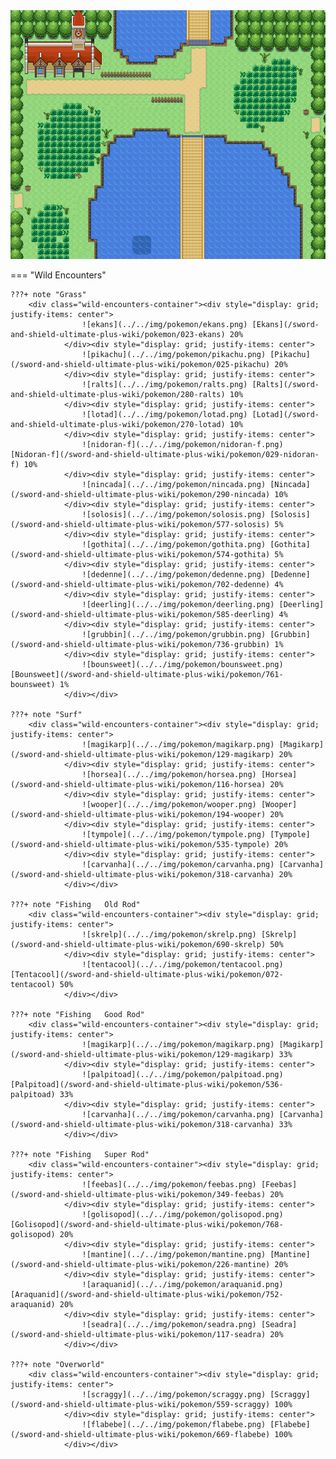<img src="../../img/routes/Wild Area 1 North.png" alt="Wild Area 1 North"/>

=== "Wild Encounters"


	???+ note "Grass"
		<div class="wild-encounters-container"><div style="display: grid; justify-items: center">
                    ![ekans](../../img/pokemon/ekans.png) [Ekans](/sword-and-shield-ultimate-plus-wiki/pokemon/023-ekans) 20%
                </div><div style="display: grid; justify-items: center">
                    ![pikachu](../../img/pokemon/pikachu.png) [Pikachu](/sword-and-shield-ultimate-plus-wiki/pokemon/025-pikachu) 20%
                </div><div style="display: grid; justify-items: center">
                    ![ralts](../../img/pokemon/ralts.png) [Ralts](/sword-and-shield-ultimate-plus-wiki/pokemon/280-ralts) 10%
                </div><div style="display: grid; justify-items: center">
                    ![lotad](../../img/pokemon/lotad.png) [Lotad](/sword-and-shield-ultimate-plus-wiki/pokemon/270-lotad) 10%
                </div><div style="display: grid; justify-items: center">
                    ![nidoran-f](../../img/pokemon/nidoran-f.png) [Nidoran-f](/sword-and-shield-ultimate-plus-wiki/pokemon/029-nidoran-f) 10%
                </div><div style="display: grid; justify-items: center">
                    ![nincada](../../img/pokemon/nincada.png) [Nincada](/sword-and-shield-ultimate-plus-wiki/pokemon/290-nincada) 10%
                </div><div style="display: grid; justify-items: center">
                    ![solosis](../../img/pokemon/solosis.png) [Solosis](/sword-and-shield-ultimate-plus-wiki/pokemon/577-solosis) 5%
                </div><div style="display: grid; justify-items: center">
                    ![gothita](../../img/pokemon/gothita.png) [Gothita](/sword-and-shield-ultimate-plus-wiki/pokemon/574-gothita) 5%
                </div><div style="display: grid; justify-items: center">
                    ![dedenne](../../img/pokemon/dedenne.png) [Dedenne](/sword-and-shield-ultimate-plus-wiki/pokemon/702-dedenne) 4%
                </div><div style="display: grid; justify-items: center">
                    ![deerling](../../img/pokemon/deerling.png) [Deerling](/sword-and-shield-ultimate-plus-wiki/pokemon/585-deerling) 4%
                </div><div style="display: grid; justify-items: center">
                    ![grubbin](../../img/pokemon/grubbin.png) [Grubbin](/sword-and-shield-ultimate-plus-wiki/pokemon/736-grubbin) 1%
                </div><div style="display: grid; justify-items: center">
                    ![bounsweet](../../img/pokemon/bounsweet.png) [Bounsweet](/sword-and-shield-ultimate-plus-wiki/pokemon/761-bounsweet) 1%
                </div></div>

	???+ note "Surf"
		<div class="wild-encounters-container"><div style="display: grid; justify-items: center">
                    ![magikarp](../../img/pokemon/magikarp.png) [Magikarp](/sword-and-shield-ultimate-plus-wiki/pokemon/129-magikarp) 20%
                </div><div style="display: grid; justify-items: center">
                    ![horsea](../../img/pokemon/horsea.png) [Horsea](/sword-and-shield-ultimate-plus-wiki/pokemon/116-horsea) 20%
                </div><div style="display: grid; justify-items: center">
                    ![wooper](../../img/pokemon/wooper.png) [Wooper](/sword-and-shield-ultimate-plus-wiki/pokemon/194-wooper) 20%
                </div><div style="display: grid; justify-items: center">
                    ![tympole](../../img/pokemon/tympole.png) [Tympole](/sword-and-shield-ultimate-plus-wiki/pokemon/535-tympole) 20%
                </div><div style="display: grid; justify-items: center">
                    ![carvanha](../../img/pokemon/carvanha.png) [Carvanha](/sword-and-shield-ultimate-plus-wiki/pokemon/318-carvanha) 20%
                </div></div>

	???+ note "Fishing   Old Rod"
		<div class="wild-encounters-container"><div style="display: grid; justify-items: center">
                    ![skrelp](../../img/pokemon/skrelp.png) [Skrelp](/sword-and-shield-ultimate-plus-wiki/pokemon/690-skrelp) 50%
                </div><div style="display: grid; justify-items: center">
                    ![tentacool](../../img/pokemon/tentacool.png) [Tentacool](/sword-and-shield-ultimate-plus-wiki/pokemon/072-tentacool) 50%
                </div></div>

	???+ note "Fishing   Good Rod"
		<div class="wild-encounters-container"><div style="display: grid; justify-items: center">
                    ![magikarp](../../img/pokemon/magikarp.png) [Magikarp](/sword-and-shield-ultimate-plus-wiki/pokemon/129-magikarp) 33%
                </div><div style="display: grid; justify-items: center">
                    ![palpitoad](../../img/pokemon/palpitoad.png) [Palpitoad](/sword-and-shield-ultimate-plus-wiki/pokemon/536-palpitoad) 33%
                </div><div style="display: grid; justify-items: center">
                    ![carvanha](../../img/pokemon/carvanha.png) [Carvanha](/sword-and-shield-ultimate-plus-wiki/pokemon/318-carvanha) 33%
                </div></div>

	???+ note "Fishing   Super Rod"
		<div class="wild-encounters-container"><div style="display: grid; justify-items: center">
                    ![feebas](../../img/pokemon/feebas.png) [Feebas](/sword-and-shield-ultimate-plus-wiki/pokemon/349-feebas) 20%
                </div><div style="display: grid; justify-items: center">
                    ![golisopod](../../img/pokemon/golisopod.png) [Golisopod](/sword-and-shield-ultimate-plus-wiki/pokemon/768-golisopod) 20%
                </div><div style="display: grid; justify-items: center">
                    ![mantine](../../img/pokemon/mantine.png) [Mantine](/sword-and-shield-ultimate-plus-wiki/pokemon/226-mantine) 20%
                </div><div style="display: grid; justify-items: center">
                    ![araquanid](../../img/pokemon/araquanid.png) [Araquanid](/sword-and-shield-ultimate-plus-wiki/pokemon/752-araquanid) 20%
                </div><div style="display: grid; justify-items: center">
                    ![seadra](../../img/pokemon/seadra.png) [Seadra](/sword-and-shield-ultimate-plus-wiki/pokemon/117-seadra) 20%
                </div></div>

	???+ note "Overworld"
		<div class="wild-encounters-container"><div style="display: grid; justify-items: center">
                    ![scraggy](../../img/pokemon/scraggy.png) [Scraggy](/sword-and-shield-ultimate-plus-wiki/pokemon/559-scraggy) 100%
                </div><div style="display: grid; justify-items: center">
                    ![flabebe](../../img/pokemon/flabebe.png) [Flabebe](/sword-and-shield-ultimate-plus-wiki/pokemon/669-flabebe) 100%
                </div></div>



